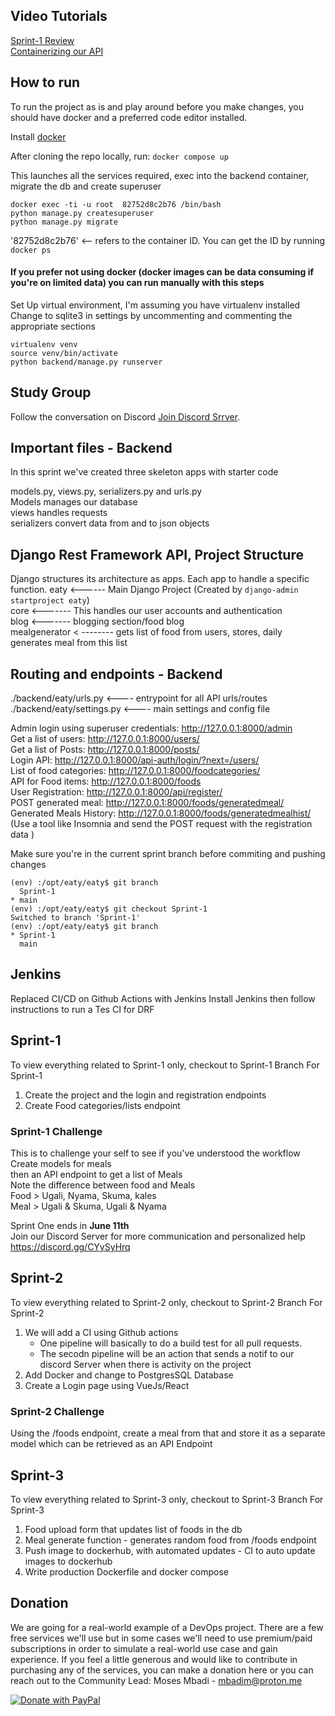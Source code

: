 ## Video Tutorials <br>
[Sprint-1 Review](https://www.youtube.com/watch?v=rFlxb11Zf5Y&t=405s)<br>
[Containerizing our API](https://www.youtube.com/watch?v=txr1_Eme6nM)

## How to run
To run the project as is and play around before you make changes, you should have docker and a preferred code editor installed.

Install [docker](https://medium.com/@mosesmbadi/what-is-devops-part-2-containerization-8b8b65cf8f96)

After cloning the repo locally, run:
``docker compose up`` <br>

This launches all the services required, exec into the backend container, migrate the db and create superuser

```
docker exec -ti -u root  82752d8c2b76 /bin/bash
python manage.py createsuperuser
python manage.py migrate
```

'82752d8c2b76' <-- refers to the container ID. You can get the ID by running 
``docker ps``

#### If you prefer not using docker (docker images can be data consuming if you're on limited data) you can run manually with this steps
Set Up virtual environment, I'm assuming you have virtualenv installed
Change to sqlite3 in settings by uncommenting and commenting the appropriate sections
```
virtualenv venv
source venv/bin/activate
python backend/manage.py runserver
```


## Study Group
Follow the conversation on Discord [Join Discord Srrver](https://discord.gg/T24PXQS9).


## Important files - Backend
In this sprint we've created three skeleton apps with starter code

models.py, views.py, serializers.py and urls.py <br>
Models manages our database <br>
views handles requests <br>
serializers convert data from and to json objects <br>



## Django Rest Framework API, Project Structure
Django structures its architecture as apps. Each app to handle a specific function.
eaty <------ Main Django Project (Created by ``django-admin startproject eaty``)<br>
core <------- This handles our user accounts and authentication<br>
blog <------- blogging section/food blog<br>
mealgenerator < -------- gets list of food from users, stores, daily generates meal from this list

## Routing and endpoints - Backend
./backend/eaty/urls.py <---- entrypoint for all API urls/routes<br>
./backend/eaty/settings.py <---- main settings and config file <br>

Admin login using superuser credentials: http://127.0.0.1:8000/admin <br>
Get a list of users: http://127.0.0.1:8000/users/ <br>
Get a list of Posts: http://127.0.0.1:8000/posts/ <br>
Login API: http://127.0.0.1:8000/api-auth/login/?next=/users/ <br>
List of food categories: http://127.0.0.1:8000/foodcategories/ <br>
API for Food items: http://127.0.0.1:8000/foods <br>
User Registration: http://127.0.0.1:8000/api/register/ <br>
POST generated meal: http://127.0.0.1:8000/foods/generatedmeal/<br>
Generated Meals History: http://127.0.0.1:8000/foods/generatedmealhist/ <br>
(Use a tool like Insomnia and send the POST request with the registration data ) 


 
Make sure you're in the current sprint branch before commiting and pushing changes
```
(env) :/opt/eaty/eaty$ git branch
  Sprint-1
* main
(env) :/opt/eaty/eaty$ git checkout Sprint-1
Switched to branch 'Sprint-1'
(env) :/opt/eaty/eaty$ git branch
* Sprint-1
  main
```

## Jenkins
Replaced CI/CD on Github Actions with Jenkins
Install Jenkins then follow instructions to run a Tes CI for DRF

## Sprint-1
To view everything related to Sprint-1 only, checkout to Sprint-1 Branch
For Sprint-1
1. Create the project and the login and registration endpoints
2. Create Food categories/lists endpoint


### Sprint-1 Challenge
This is to challenge your self to see if you've understood the workflow <br>
Create models for meals <br>
then an API endpoint to get a list of Meals <br>
Note the difference between food and Meals <br>
Food > Ugali, Nyama, Skuma, kales <br>
Meal > Ugali & Skuma, Ugali & Nyama <br>

Sprint One ends in **June 11th** <br>
Join our Discord Server for more communication and personalized help <br>
https://discord.gg/CYySyHrq


## Sprint-2
To view everything related to Sprint-2 only, checkout to Sprint-2 Branch
For Sprint-2 
 1. We will add a CI using Github actions
    -  One pipeline will basically to do a build test for all pull requests.
    - The secodn pipeline will be an action that sends a notif to our discord   Server when there is activity on the project
 2. Add Docker and change to PostgresSQL Database
 3. Create a Login page using VueJs/React

 ### Sprint-2 Challenge
Using the /foods endpoint, create a meal from that and store it as a separate model which can be retrieved as an API Endpoint

 ## Sprint-3
To view everything related to Sprint-3 only, checkout to Sprint-3 Branch
For Sprint-3
 1. Food upload form that updates list of foods in the db
 2. Meal generate function - generates random food from /foods endpoint
 3. Push image to dockerhub, with automated updates
            - CI to auto update images to dockerhub
 4. Write production Dockerfile and docker compose        




## Donation
We are going for a real-world example of a DevOps project. There are a few free services we'll use but in some cases we'll need to use premium/paid subscriptions in order to simulate a real-world use case and gain experience. If you feel a little generous and would like to contribute in purchasing any of the services, you can make a donation here or you can reach out to the Community Lead: Moses Mbadi - mbadim@proton.me

[![Donate with PayPal](https://www.paypalobjects.com/en_US/i/btn/btn_donateCC_LG.gif)](https://www.paypal.com/cgi-bin/webscr?cmd=_s-xclick&hosted_button_id=45A3RRNJMNAGQ)




